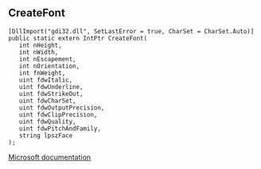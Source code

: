 ## CreateFont

```
[DllImport("gdi32.dll", SetLastError = true, CharSet = CharSet.Auto)]
public static extern IntPtr CreateFont(
   int nHeight,
   int nWidth,
   int nEscapement,
   int nOrientation,
   int fnWeight,
   uint fdwItalic,
   uint fdwUnderline,
   uint fdwStrikeOut,
   uint fdwCharSet,
   uint fdwOutputPrecision,
   uint fdwClipPrecision,
   uint fdwQuality,
   uint fdwPitchAndFamily,
   string lpszFace
);
```

[Microsoft documentation](https://docs.microsoft.com/en-us/windows/win32/api/wingdi/nf-wingdi-createfonta)
